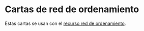 # Cartas de red de ordenamiento

Estas cartas se usan con el [recurso red de ordenamiento]("resources:resource" "sorting-network").